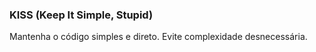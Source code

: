 ### **KISS (Keep It Simple, Stupid)**

Mantenha o código simples e direto. Evite complexidade desnecessária.